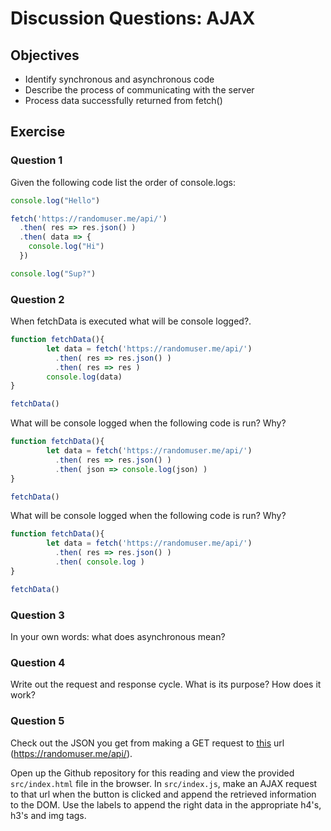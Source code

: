 # Discussion Questions: AJAX

## Objectives

* Identify synchronous and asynchronous code
* Describe the process of communicating with the server
* Process data successfully returned from fetch()

## Exercise

### Question 1

Given the following code list the order of console.logs:

```javascript
console.log("Hello")

fetch('https://randomuser.me/api/')
  .then( res => res.json() )
  .then( data => {
    console.log("Hi") 
  })

console.log("Sup?")
```

### Question 2

When fetchData is executed what will be console logged?.

```javascript
function fetchData(){
        let data = fetch('https://randomuser.me/api/')
          .then( res => res.json() )
          .then( res => res )
        console.log(data)	
}

fetchData()
```

What will be console logged when the following code is run? Why?

```javascript
function fetchData(){
        let data = fetch('https://randomuser.me/api/')
          .then( res => res.json() )
          .then( json => console.log(json) )
}

fetchData()
```

What will be console logged when the following code is run? Why?

```javascript
function fetchData(){
        let data = fetch('https://randomuser.me/api/')
          .then( res => res.json() )
          .then( console.log )
}

fetchData()
```

### Question 3

In your own words: what does asynchronous mean?

### Question 4

Write out the request and response cycle. What is its purpose? How does it work?

### Question 5

Check out the JSON you get from making a GET request to [this](https://randomuser.me/api/) url (https://randomuser.me/api/).

Open up the Github repository for this reading and view the provided `src/index.html` file in the browser. In `src/index.js`, make an AJAX request to that url when the button is clicked and append the retrieved information to the DOM. Use the labels to append the right data in the appropriate h4's, h3's and img tags.
